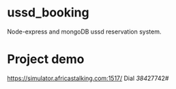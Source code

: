 # ussd_booking
Node-express and mongoDB  ussd reservation system.
# Project demo
https://simulator.africastalking.com:1517/
Dial *384*27742#
